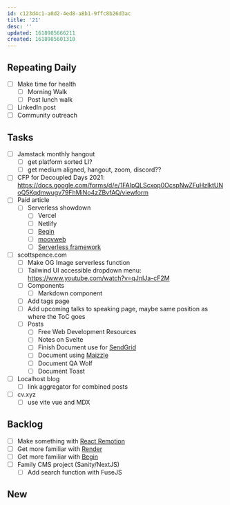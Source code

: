 ```yaml
---
id: c123d4c1-a0d2-4ed8-a8b1-9ffc8b26d3ac
title: '21'
desc: ''
updated: 1618985666211
created: 1618985601310
---
```


## Repeating Daily

- [ ] Make time for health
  - [ ] Morning Walk
  - [ ] Post lunch walk
- [ ] LinkedIn post
- [ ] Community outreach

## Tasks

- [ ] Jamstack monthly hangout
  - [ ] get platform sorted LI?
  - [ ] get medium aligned, hangout, zoom, discord??
- [ ] CFP for Decoupled Days 2021:
      https://docs.google.com/forms/d/e/1FAIpQLScxop0OcspNwZFuHzlktUNoQ5Kqdmwugv79FhMiNo4zZBvfAQ/viewform
- [ ] Paid article
  - [ ] Serverless showdown
    - [ ] Vercel
    - [ ] Netlify
    - [ ] [Begin]
    - [ ] [moovweb]
    - [ ] [Serverless framework]
- [ ] scottspence.com
  - [ ] Make OG Image serverless function
  - [ ] Tailwind UI accessible dropdown menu:
        https://www.youtube.com/watch?v=qJnIJa-cF2M
  - [ ] Components
    - [ ] Markdown component
  - [ ] Add tags page
  - [ ] Add upcoming talks to speaking page, maybe same position as
        where the ToC goes
  - [ ] Posts
    - [ ] Free Web Development Resources
    - [ ] Notes on Svelte
    - [ ] Finish Document use for [SendGrid]
    - [ ] Document using [Maizzle]
    - [ ] Document QA Wolf
    - [ ] Document Toast
- [ ] Localhost blog
  - [ ] link aggregator for combined posts
- [ ] cv.xyz
  - [ ] use vite vue and MDX

## Backlog

- [ ] Make something with [React Remotion]
- [ ] Get more familiar with [Render]
- [ ] Get more familiar with [Begin]
- [ ] Family CMS project (Sanity/NextJS)
  - [ ] Add search function with FuseJS

## New

<!-- Links -->

[react remotion]:
  https://twitter.com/JNYBGR/status/1358824089960542208
[maizzle]: https://maizzle.com/
[sendgrid]: https://app.sendgrid.com
[render]: https://render.com/
[begin]: https://begin.com/
[invoice sitepoint]: https://www.sitepoint.com/write-for-us/
[moovweb]: https://www.moovweb.com/
[serverless framework]: https://www.serverless.com/
